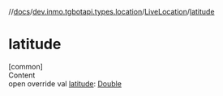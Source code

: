 //[docs](../../../index.md)/[dev.inmo.tgbotapi.types.location](../index.md)/[LiveLocation](index.md)/[latitude](latitude.md)



# latitude  
[common]  
Content  
open override val [latitude](latitude.md): [Double](https://kotlinlang.org/api/latest/jvm/stdlib/kotlin/-double/index.html)  



